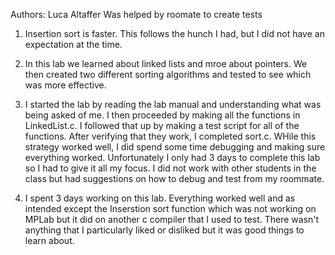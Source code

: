 Authors: Luca Altaffer
Was helped by roomate to create tests

1. Insertion sort is faster. This follows the hunch I had, but I did not have an expectation at the time.

2. In this lab we learned about linked lists and mroe about pointers. We then created two different sorting algorithms and tested to see which was more effective.

3. I started the lab by reading the lab manual and understanding what was being asked of me. I then proceeded by making all the functions in LinkedList.c. I followed that up by making a test script for all of the functions. After verifying that they work, I completed sort.c. WHile this strategy worked well, I did spend some time debugging and making sure everything worked. Unfortunately I only had 3 days to complete this lab so I had to give it all my focus. I did not work with other students in the class but had suggestions on how to debug and test from my roommate.

4. I spent 3 days working on this lab. Everything worked well and as intended except the Inserstion sort function which was not working on MPLab but it did on another c compiler that I used to test. There wasn't anything that I particularly liked or disliked but it was good things to learn about. 